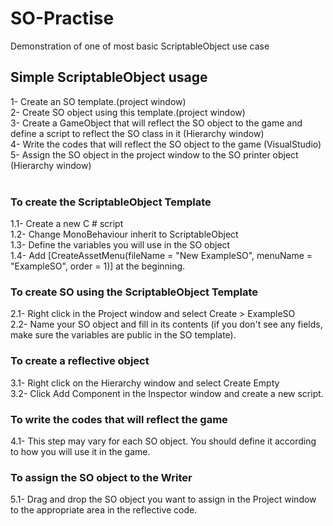 # SO-Practise #
 Demonstration of one of most basic ScriptableObject use case

## Simple ScriptableObject usage 
1- Create an SO template.(project window)<br/>
2- Create SO object using this template.(project window)<br/>
3- Create a GameObject that will reflect the SO object to the game and define a script to reflect the SO class in it (Hierarchy window)<br/>
4- Write the codes that will reflect the SO object to the game (VisualStudio)<br/>
5- Assign the SO object in the project window to the SO printer object (Hierarchy window)<br/>
<br/>
### To create the ScriptableObject Template
1.1- Create a new C # script<br/>
1.2- Change MonoBehaviour inherit to ScriptableObject<br/>
1.3- Define the variables you will use in the SO object<br/>
1.4- Add [CreateAssetMenu(fileName = "New ExampleSO", menuName = "ExampleSO", order = 1)] at the beginning.<br/>

### To create SO using the ScriptableObject Template
2.1- Right click in the Project window and select Create > ExampleSO<br/>
2.2- Name your SO object and fill in its contents (if you don't see any fields, make sure the variables are public in the SO template).<br/>

### To create a reflective object
3.1- Right click on the Hierarchy window and select Create Empty<br/>
3.2- Click Add Component in the Inspector window and create a new script.<br/>

### To write the codes that will reflect the game
4.1- This step may vary for each SO object. You should define it according to how you will use it in the game.<br/>

### To assign the SO object to the Writer
5.1- Drag and drop the SO object you want to assign in the Project window to the appropriate area in the reflective code.<br/>
